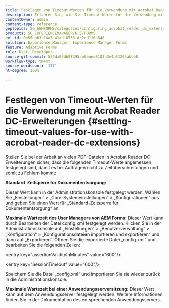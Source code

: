 ```yaml
---
title: Festlegen von Timeout-Werten für die Verwendung mit Acrobat Reader DC-Erweiterungen
description: Erfahren Sie, wie Sie Timeout-Werte für die Verwendung mit Acrobat Reader DC-Erweiterungen festlegen.
contentOwner: admin
content-type: reference
geptopics: SG_AEMFORMS/categories/configuring_acrobat_reader_dc_extensions
products: SG_EXPERIENCEMANAGER/6.5/FORMS
exl-id: 0a55aab3-14a3-41ad-8533-dc2cd116a848
solution: Experience Manager, Experience Manager Forms
feature: Adaptive Forms
role: User, Developer
source-git-commit: 539da06db98395ae6eaee8103a3e4b31204abbb8
workflow-type: tm+mt
source-wordcount: '177'
ht-degree: 100%

---
```


# Festlegen von Timeout-Werten für die Verwendung mit Acrobat Reader DC-Erweiterungen  {#setting-timeout-values-for-use-with-acrobat-reader-dc-extensions}

Stellen Sie bei der Arbeit an vielen PDF-Dateien in Acrobat Reader DC-Erweiterungen sicher, dass die folgenden Timeout-Werte angemessen festgelegt sind, damit es bei Aufträgen nicht zu Zeitüberschreitungen und somit zu Fehlern kommt:

**Standard-Zeitsperre für Dokumententsorgung:**

Dieser Wert kann in der Administrationskonsole festgelegt werden. Wählen Sie „Einstellungen“ > „Core-Systemeinstellungen“ > „Konfigurationen“ aus und geben Sie einen Wert für „Standard-Zeitsperre für Dokumententsorgung“ an.

**Maximale Wartezeit des User Managers von AEM Forms:** Dieser Wert kann durch Bearbeiten der Datei config.xml festgelegt werden. Klicken Sie in der Administrationskonsole auf „Einstellungen“ > „Benutzerverwaltung“ > „Konfiguration“ > „Konfigurationsdateien importieren und exportieren“ und dann auf „Exportieren“. Öffnen Sie die exportierte Datei „config.xml“ und bearbeiten Sie die folgenden Zeilen:

&lt;entry key=&quot;assertionValidityInMinutes&quot; value=&quot;600&quot;/>

&lt;entry key=&quot;SessionTimeout&quot; value=&quot;600&quot;/>

Speichern Sie die Datei „config.xml“ und importieren Sie sie wieder zurück in die Administrationskonsole.

**Maximale Wartezeit bei einer Anwendungsserversitzung:** Dieser Wert kann auf dem Anwendungsserver festgelegt werden. Weitere Informationen finden Sie in der Dokumentation des entsprechenden Anwendungsservers.
